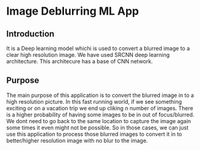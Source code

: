 # Image Deblurring ML App

## Introduction

It is a Deep learning model whichi is used to convert a blurred image to a clear high resolution image.
We have used SRCNN deep learning architecture. This architecure has a base of CNN network.

## Purpose 

The main purpose of this application is to convert the blurred image in to a high resolution picture. In this fast running world, if we see something exciting or on a vacation trip we end up cliking n number of images. There is a higher probability of having some images to be in out of focus/blurred. We dont need to go back to the same location to capture the image again some times it even might not be possible. So in those cases, we can just use this application to process those blurred images to convert it in to better/higher resolution image with no blur to the image.

